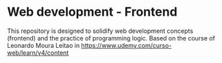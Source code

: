 # Web development - Frontend

This repository is designed to solidify web development concepts (frontend) and the practice of programming logic. Based on the course of Leonardo Moura Leitao in https://www.udemy.com/curso-web/learn/v4/content
